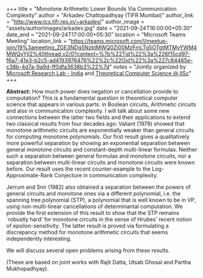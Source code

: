 +++
title = "Monotone Arithmetic Lower Bounds Via Communication Complexity"
author = "Arkadev Chattopadhyay (TIFR Mumbai)"
author_link = "http://www.tcs.tifr.res.in/~arkadev/"
author_image = "assets/authorImages/arkadev.jpg"
date = "2021-09-24T16:00:00+05:30"
date_end = "2021-09-24T17:00:00+05:30"
location = "Microsoft Teams Meeting"
location_link = "https://teams.microsoft.com/l/meetup-join/19%3ameeting_ZGE3NDg5NzktMWQ0Zi00MzFmLTg5OTgtMTMyYWM4MWQyYjI2%40thread.v2/0?context=%7b%22Tid%22%3a%226f15cd97-f6a7-41e3-b2c5-ad4193976476%22%2c%22Oid%22%3a%227c84465e-c38b-4d7a-9a9d-ff0dfa3638b3%22%7d"
notes = "Jointly organized by <a href = "https://www.microsoft.com/en-us/research/lab/microsoft-research-india/" target= "_blank">Microsoft Research Lab - India</a> and <a href='https://www.csa.iisc.ac.in/theoretical-computer-science/' target= "_blank">Theoretical Computer Science @ IISc</a>"
+++

<b>Abstract:</b>
How much power does negation or cancellation provide to computation?
 This is a fundamental question in theoretical computer science that
 appears in various parts: in Boolean circuits, Arithmetic circuits and
 also in communication complexity. I will talk about some new connections
 between the latter two fields and their applications to extend two
 classical results from four decades ago:  Valiant (1979) showed that
 monotone arithmetic circuits are exponentially weaker than general
 circuits for computing monotone polynomials. Our first result gives a
 qualitatively more powerful separation by showing an exponential
 separation between general monotone circuits and constant-depth
 multi-linear formulas. Neither such a separation between general
 formulas and monotone circuits, nor a separation between multi-linear
 circuits and monotone circuits were known before. Our result uses the
 recent counter-example to the Log-Approximate-Rank Conjecture in
 communication complexity.

 Jerrum and Snir (1982) also obtained a separation between the powers of
 general circuits and monotone ones via a different polynomial, i.e. the
 spanning tree polynomial (STP), a polynomial that is well known to be in
 VP, using non-multi-linear cancellations of determinantal computation.
 We provide the first extension of this result to show that the STP
 remains `robustly hard' for monotone circuits  in the sense of Hrubes'
 recent notion of epsilon-sensitivity. The latter result is proved via
 formulating a discrepancy method for monotone arithmetic circuits that
 seems independently interesting.

 We will discuss several open problems arising from these results.

 (These are based on joint works with Rajit Datta, Utsab Ghosal and
 Partha Mukhopadhyay).
